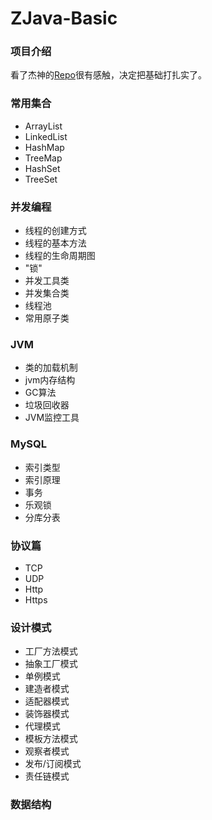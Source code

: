 # ZJava-Basic
### 项目介绍
看了杰神的[Repo](https://github.com/crossoverJie/JCSprout)很有感触，决定把基础打扎实了。
### 常用集合
* ArrayList
* LinkedList
* HashMap 
* TreeMap
* HashSet
* TreeSet
### 并发编程
* 线程的创建方式
* 线程的基本方法
* 线程的生命周期图
* "锁"
* 并发工具类
* 并发集合类
* 线程池
* 常用原子类
### JVM
* 类的加载机制
* jvm内存结构
* GC算法
* 垃圾回收器
* JVM监控工具
### MySQL
* 索引类型
* 索引原理
* 事务
* 乐观锁
* 分库分表
### 协议篇
* TCP
* UDP
* Http
* Https
### 设计模式
* 工厂方法模式
* 抽象工厂模式
* 单例模式
* 建造者模式
* 适配器模式
* 装饰器模式
* 代理模式
* 模板方法模式
* 观察者模式
* 发布/订阅模式
* 责任链模式
### 数据结构
